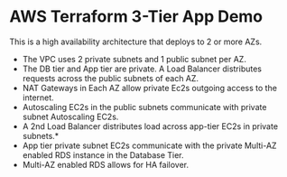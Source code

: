 # AWS Terraform 3-Tier App Demo
This is a high availability architecture that deploys to 2 or more AZs. 
- The VPC uses 2 private subnets and 1 public subnet per AZ.
- The DB tier and App tier are private. A Load Balancer distributes requests across the public subnets of each AZ.
- NAT Gateways in Each AZ allow private Ec2s outgoing access to the internet.
- Autoscaling EC2s in the public subnets communicate with private subnet Autoscaling EC2s.
- A 2nd Load Balancer distributes load across app-tier EC2s in private subnets.*
- App tier private subnet EC2s communicate with the private Multi-AZ enabled RDS instance in the Database Tier. 
- Multi-AZ enabled RDS allows for HA failover. 

## 